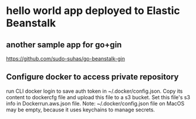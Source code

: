 # hello world app deployed to Elastic Beanstalk

## another sample app for go+gin
https://github.com/sudo-suhas/go-beanstalk-gin

## Configure docker to access private repository
run CLI docker login to save auth token in ~/.docker/config.json. Copy its content to dockercfg file and upload this file to a s3 bucket.
Set this file's s3 info in Dockerrun.aws.json file.
Note: ~/.docker/config.json file on MacOS may be empty, because it uses keychains to manage secrets.